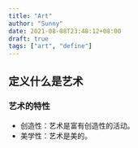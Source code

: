 ```yaml
---
title: "Art"
author: "Sunny"
date: 2021-08-08T23:48:12+08:00
draft: true
tags: ["art", "define"]
---
```


## 定义什么是艺术

### 艺术的特性

- 创造性：艺术是富有创造性的活动。
- 美学性：艺术是美的。
